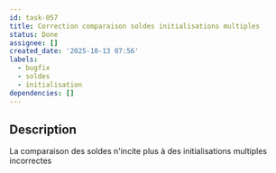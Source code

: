 ```yaml
---
id: task-057
title: Correction comparaison soldes initialisations multiples
status: Done
assignee: []
created_date: '2025-10-13 07:56'
labels:
  - bugfix
  - soldes
  - initialisation
dependencies: []
---
```


## Description

<!-- SECTION:DESCRIPTION:BEGIN -->
La comparaison des soldes n'incite plus à des initialisations multiples incorrectes
<!-- SECTION:DESCRIPTION:END -->
